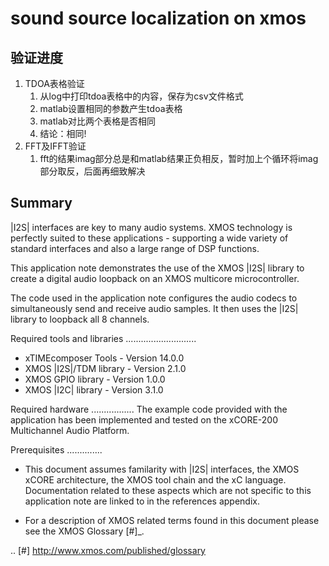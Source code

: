 sound source localization on xmos
=====================

验证进度
-------

1. TDOA表格验证
    1. 从log中打印tdoa表格中的内容，保存为csv文件格式
    2. matlab设置相同的参数产生tdoa表格
    3. matlab对比两个表格是否相同
    4. 结论：相同!
2. FFT及IFFT验证
    1. fft的结果imag部分总是和matlab结果正负相反，暂时加上个循环将imag部分取反，后面再细致解决

Summary
-------

|I2S| interfaces are key to many audio systems. XMOS technology is perfectly suited
to these applications - supporting a wide variety of standard interfaces and
also a large range of DSP functions.

This application note demonstrates the use of the XMOS |I2S| library to
create a digital audio loopback on an XMOS multicore microcontroller.

The code used in the application note configures the audio codecs to simultaneously
send and receive audio samples. It then uses the |I2S| library to
loopback all 8 channels.

Required tools and libraries
............................

 * xTIMEcomposer Tools - Version 14.0.0
 * XMOS |I2S|/TDM library - Version 2.1.0
 * XMOS GPIO library - Version 1.0.0
 * XMOS |I2C| library - Version 3.1.0

Required hardware
.................
The example code provided with the application has been implemented
and tested on the xCORE-200 Multichannel Audio Platform.

Prerequisites
..............
 * This document assumes familarity with |I2S| interfaces, the XMOS xCORE
   architecture, the XMOS tool chain and the xC language. Documentation related
   to these aspects which are not specific to this application note are linked
   to in the references appendix.

 * For a description of XMOS related terms found in this document
   please see the XMOS Glossary [#]_.

.. [#] http://www.xmos.com/published/glossary
